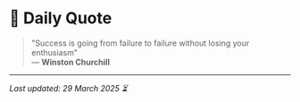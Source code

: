 # 📜 Daily Quote

> "Success is going from failure to failure without losing your enthusiasm"  
> — **Winston Churchill**

---

_Last updated: 29 March 2025 ⏳_
